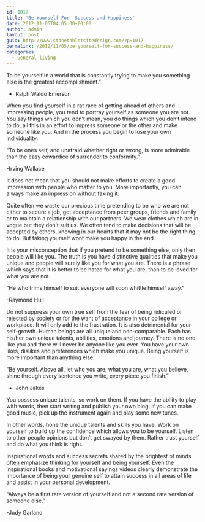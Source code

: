 ```yaml
---
id: 1017
title: 'Be Yourself For  Success and Happiness'
date: 2012-11-05T04:05:00+00:00
author: admin
layout: post
guid: http://www.stonetabletsitedesign.com/?p=1017
permalink: /2012/11/05/be-yourself-for-success-and-happiness/
categories:
  - General living
---
```

To be yourself in a world that is constantly trying to make you something else is the greatest accomplishment.&#8221;
  
- Ralph Waldo Emerson

When you find yourself in a rat race of getting ahead of others and impressing people, you tend to portray yourself as someone you are not. You say things which you don&#8217;t mean, you do things which you don&#8217;t intend to do; all this in an effort to impress someone or the other and make someone like you. And in the process you begin to lose your own individuality.

&#8220;To be ones self, and unafraid whether right or wrong, is more admirable than the easy cowardice of surrender to conformity.&#8221;
  
-Irving Wallace

It does not mean that you should not make efforts to create a good impression with people who matter to you. More importantly, you can always make an impression without faking it.

Quite often we waste our precious time pretending to be who we are not either to secure a job, get acceptance from peer groups, friends and family or to maintain a relationship with our partners. We wear clothes which are in vogue but they don&#8217;t suit us. We often tend to make decisions that will be accepted by others, knowing in our hearts that it may not be the right thing to do. But faking yourself wont make you happy in the end.

It is your misconception that if you pretend to be something else, only then people will like you. The truth is you have distinctive qualities that make you unique and people will surely like you for what you are. There is a phrase which says that it is better to be hated for what you are, than to be loved for what you are not.

&#8220;He who trims himself to suit everyone will soon whittle himself away.&#8221;
  
-Raymond Hull

Do not suppress your own true self from the fear of being ridiculed or rejected by society or for the want of acceptance in your college or workplace. It will only add to the frustration. It is also detrimental for your self-growth. Human beings are all unique and non-comparable. Each has his/her own unique talents, abilities, emotions and journey. There is no one like you and there will never be anyone like you ever. You have your own likes, dislikes and preferences which make you unique. Being yourself is more important than anything else.

“Be yourself. Above all, let who you are, what you are, what you believe, shine through every sentence you write, every piece you finish.”
  
- John Jakes

You possess unique talents, so work on them. If you have the ability to play with words, then start writing and publish your own blog. If you can make good music, pick up the instrument again and play some new tunes.

In other words, hone the unique talents and skills you have. Work on yourself to build up the confidence which allows you to be yourself. Listen to other people opinions but don&#8217;t get swayed by them. Rather trust yourself and do what you think is right. 

Inspirational words and success secrets shared by the brightest of minds often emphasize thinking for yourself and being yourself. Even the inspirational books and motivational sayings videos clearly demonstrate the importance of being your genuine self to attain success in all areas of life and assist in your personal development.

&#8220;Always be a first rate version of yourself and not a second rate version of someone else.&#8221;
  
-Judy Garland